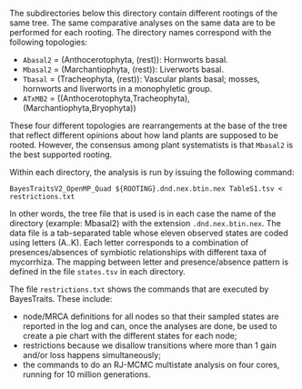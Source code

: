 The subdirectories below this directory contain different rootings of the same tree. 
The same comparative analyses on the same data are to be performed for each rooting. 
The directory names correspond with the following topologies:

- `Abasal2` = (Anthocerotophyta, (rest)): Hornworts basal.
- `Mbasal2` = (Marchantiophyta, (rest)): Liverworts basal.
- `Tbasal` = (Tracheophyta, (rest)): Vascular plants basal; mosses, hornworts and liverworts in a monophyletic group.
- `ATxMB2` = ((Anthocerotophyta,Tracheophyta),(Marchantiophyta,Bryophyta))

These four different topologies are rearrangements at the base of the tree that reflect
different opinions about how land plants are supposed to be rooted. However, the consensus 
among plant systematists is that `Mbasal2` is the best supported rooting.

Within each directory, the analysis is run by issuing the following command:

    BayesTraitsV2_OpenMP_Quad ${ROOTING}.dnd.nex.btin.nex TableS1.tsv < restrictions.txt

In other words, the tree file that is used is in each case the name of the directory (example: Mbasal2)
with the extension `.dnd.nex.btin.nex`. The data file is a tab-separated table whose eleven observed 
states are coded using letters (A..K). Each letter corresponds to a combination of presences/absences of 
symbiotic relationships with different taxa of mycorrhiza. The mapping between letter and presence/absence 
pattern is defined in the file `states.tsv` in each directory.

The file `restrictions.txt` shows the commands that are executed by BayesTraits. These include:
- node/MRCA definitions for all nodes so that their sampled states are reported in the log and can,
  once the analyses are done, be used to create a pie chart with the different states for each node;
- restrictions because we disallow transitions where more than 1 gain and/or loss happens simultaneously;
- the commands to do an RJ-MCMC multistate analysis on four cores, running for 10 million generations.
